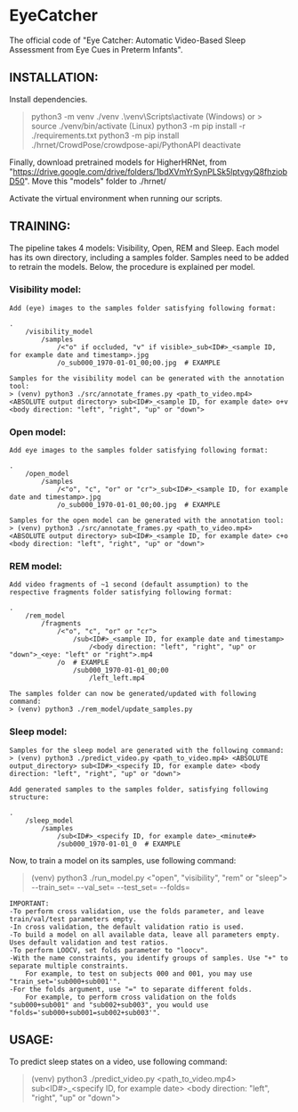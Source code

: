 # EyeCatcher
The official code of "Eye Catcher: Automatic Video-Based Sleep Assessment from Eye Cues in Preterm Infants".



## INSTALLATION:

Install dependencies.
> python3 -m venv ./venv
> .\venv\Scripts\activate (Windows) or > source ./venv/bin/activate (Linux)
> python3 -m pip install -r ./requirements.txt
> python3 -m pip install ./hrnet/CrowdPose/crowdpose-api/PythonAPI
> deactivate

Finally, download pretrained models for HigherHRNet, from "https://drive.google.com/drive/folders/1bdXVmYrSynPLSk5lptvgyQ8fhziobD50".
Move this "models" folder to ./hrnet/

Activate the virtual environment when running our scripts.



## TRAINING:

The pipeline takes 4 models: Visibility, Open, REM and Sleep. Each model has its own directory, including a samples folder.
Samples need to be added to retrain the models. Below, the procedure is explained per model.

### Visibility model:
    Add (eye) images to the samples folder satisfying following format:

    .
        /visibility_model
            /samples
                /<"o" if occluded, "v" if visible>_sub<ID#>_<sample ID, for example date and timestamp>.jpg
                /o_sub000_1970-01-01_00;00.jpg  # EXAMPLE
                
    Samples for the visibility model can be generated with the annotation tool:
    > (venv) python3 ./src/annotate_frames.py <path_to_video.mp4> <ABSOLUTE output directory> sub<ID#>_<sample ID, for example date> o+v <body direction: "left", "right", "up" or "down">

### Open model:
    Add eye images to the samples folder satisfying following format:

    .
        /open_model
            /samples
                /<"o", "c", "or" or "cr">_sub<ID#>_<sample ID, for example date and timestamp>.jpg
                /o_sub000_1970-01-01_00;00.jpg  # EXAMPLE
                
    Samples for the open model can be generated with the annotation tool:
    > (venv) python3 ./src/annotate_frames.py <path_to_video.mp4> <ABSOLUTE output directory> sub<ID#>_<sample ID, for example date> c+o <body direction: "left", "right", "up" or "down">

### REM model:
    Add video fragments of ~1 second (default assumption) to the respective fragments folder satisfying following format:

    .
        /rem_model
            /fragments
                /<"o", "c", "or" or "cr">
                    /sub<ID#>_<sample ID, for example date and timestamp>
                        /<body direction: "left", "right", "up" or "down">_<eye: "left" or "right">.mp4
                /o  # EXAMPLE
                    /sub000_1970-01-01_00;00
                        /left_left.mp4

    The samples folder can now be generated/updated with following command:
    > (venv) python3 ./rem_model/update_samples.py

### Sleep model:
    Samples for the sleep model are generated with the following command:
    > (venv) python3 ./predict_video.py <path_to_video.mp4> <ABSOLUTE output_directory> sub<ID#>_<specify ID, for example date> <body direction: "left", "right", "up" or "down">

    Add generated samples to the samples folder, satisfying following structure:

    .
        /sleep_model
            /samples
                /sub<ID#>_<specify ID, for example date>_<minute#>
                /sub000_1970-01-01_0  # EXAMPLE

Now, to train a model on its samples, use following command:
> (venv) python3 ./run_model.py <"open", "visibility", "rem" or "sleep"> --train_set=<name constraints> --val_set=<name constraints> --test_set=<name constraints> --folds=<name constraints>

    IMPORTANT:
    -To perform cross validation, use the folds parameter, and leave train/val/test parameters empty.
    -In cross validation, the default validation ratio is used.
    -To build a model on all available data, leave all parameters empty. Uses default validation and test ratios.
    -To perform LOOCV, set folds parameter to "loocv".
    -With the name constraints, you identify groups of samples. Use "+" to separate multiple constraints.
        For example, to test on subjects 000 and 001, you may use "train_set='sub000+sub001'".
    -For the folds argument, use "=" to separate different folds.
        For example, to perform cross validation on the folds "sub000+sub001" and "sub002+sub003", you would use "folds='sub000+sub001=sub002+sub003'".



## USAGE:

To predict sleep states on a video, use following command:
> (venv) python3 ./predict_video.py <path_to_video.mp4> <ABSOLUTE output_directory> sub<ID#>_<specify ID, for example date> <body direction: "left", "right", "up" or "down">
